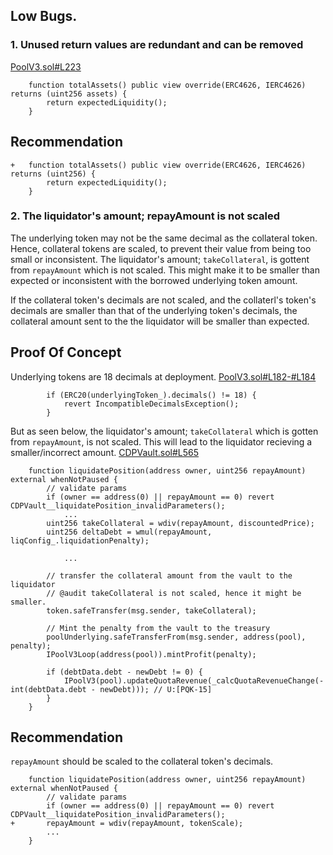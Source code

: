 ## Low Bugs.
### 1. Unused return values are redundant and can be removed
[PoolV3.sol#L223](https://github.com/code-423n4/2024-07-loopfi/blob/4f508781a49ffa53511e7e5ed6cda0ff0eb5bdc5/src/PoolV3.sol#L223)
```solidity
    function totalAssets() public view override(ERC4626, IERC4626) returns (uint256 assets) {
        return expectedLiquidity();
    }
```
## Recommendation
```solidity
+   function totalAssets() public view override(ERC4626, IERC4626) returns (uint256) {
        return expectedLiquidity();
    }
```

### 2. The liquidator's amount; repayAmount is not scaled

The underlying token may not be the same decimal as the collateral token. Hence, collateral tokens are scaled, to prevent their value from being too small or inconsistent. The liquidator's amount; `takeCollateral`, is gottent from `repayAmount` which is not scaled. This might make it to be smaller than expected or inconsistent with the borrowed underlying token amount.

If the collateral token's decimals are not scaled, and the collaterl's token's decimals are smaller than that of the underlying token's decimals, the collateral amount sent to the the liquidator will be smaller than expected.

## Proof Of Concept
Underlying tokens are 18 decimals at deployment. [PoolV3.sol#L182-#L184](https://github.com/code-423n4/2024-07-loopfi/blob/4f508781a49ffa53511e7e5ed6cda0ff0eb5bdc5/src/PoolV3.sol#L182-#L184)
```solidity
        if (ERC20(underlyingToken_).decimals() != 18) {
            revert IncompatibleDecimalsException();
        }
```

But as seen below, the liquidator's amount; `takeCollateral` which is gotten from `repayAmount`, is not scaled. This will lead to the liquidator recieving a smaller/incorrect amount.
[CDPVault.sol#L565](https://github.com/code-423n4/2024-07-loopfi/blob/4f508781a49ffa53511e7e5ed6cda0ff0eb5bdc5/src/CDPVault.sol#L565)
```solidity
    function liquidatePosition(address owner, uint256 repayAmount) external whenNotPaused {
        // validate params
        if (owner == address(0) || repayAmount == 0) revert CDPVault__liquidatePosition_invalidParameters();
            ...
        uint256 takeCollateral = wdiv(repayAmount, discountedPrice);
        uint256 deltaDebt = wmul(repayAmount, liqConfig_.liquidationPenalty);

            ...

        // transfer the collateral amount from the vault to the liquidator
        // @audit takeCollateral is not scaled, hence it might be smaller.
        token.safeTransfer(msg.sender, takeCollateral);

        // Mint the penalty from the vault to the treasury
        poolUnderlying.safeTransferFrom(msg.sender, address(pool), penalty);
        IPoolV3Loop(address(pool)).mintProfit(penalty);

        if (debtData.debt - newDebt != 0) {
            IPoolV3(pool).updateQuotaRevenue(_calcQuotaRevenueChange(-int(debtData.debt - newDebt))); // U:[PQK-15]
        }
    }
```

## Recommendation
`repayAmount` should be scaled to the collateral token's decimals.
```solidity
    function liquidatePosition(address owner, uint256 repayAmount) external whenNotPaused {
        // validate params
        if (owner == address(0) || repayAmount == 0) revert CDPVault__liquidatePosition_invalidParameters();
+       repayAmount = wdiv(repayAmount, tokenScale);
        ...
    }
```